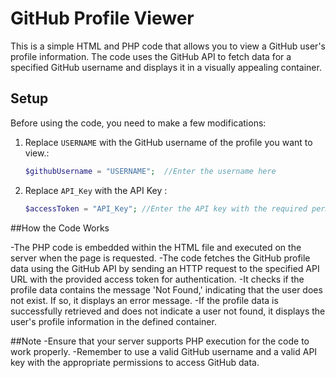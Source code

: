 # GitHub Profile Viewer

This is a simple HTML and PHP code that allows you to view a GitHub user's profile information. The code uses the GitHub API to fetch data for a specified GitHub username and displays it in a visually appealing container.

## Setup

Before using the code, you need to make a few modifications:

1. Replace `USERNAME` with the GitHub username of the profile you want to view.:
   ```php
   $githubUsername = "USERNAME";  //Enter the username here
2. Replace `API_Key` with the API Key :
   ```php
   $accessToken = "API_Key"; //Enter the API key with the required permissions and access

##How the Code Works

-The PHP code is embedded within the HTML file and executed on the server when the page is requested.
-The code fetches the GitHub profile data using the GitHub API by sending an HTTP request to the specified API URL with the provided access token for authentication.
-It checks if the profile data contains the message 'Not Found,' indicating that the user does not exist. If so, it displays an error message.
-If the profile data is successfully retrieved and does not indicate a user not found, it displays the user's profile information in the defined container.


##Note
-Ensure that your server supports PHP execution for the code to work properly.
-Remember to use a valid GitHub username and a valid API key with the appropriate permissions to access GitHub data.


